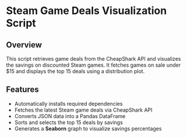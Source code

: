 # Steam Game Deals Visualization Script

## Overview
This script retrieves game deals from the CheapShark API and visualizes the savings on discounted Steam games. It fetches games on sale under $15 and displays the top 15 deals using a distribution plot.

## Features
- Automatically installs required dependencies
- Fetches the latest Steam game deals via CheapShark API
- Converts JSON data into a Pandas DataFrame
- Sorts and selects the top 15 deals by savings
- Generates a **Seaborn** graph to visualize savings percentages